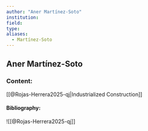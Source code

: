 ```yaml
---
author: "Aner Martínez-Soto"
institution:
field:
type:
aliases:
  - Martínez-Soto
---
```


## Aner Martínez-Soto

### Content:
[[@Rojas-Herrera2025-qj|Industrialized Construction]]

#### Bibliography:

![[@Rojas-Herrera2025-qj]]